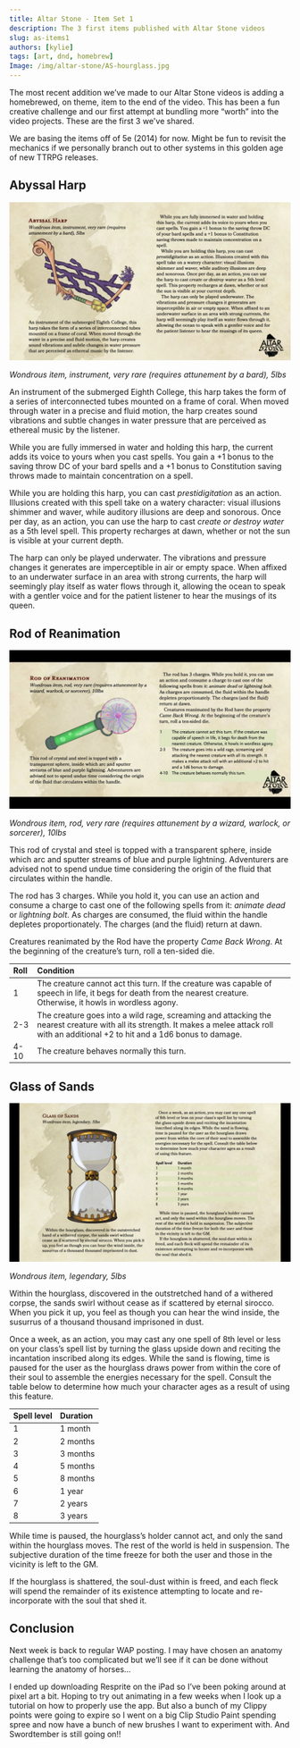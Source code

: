 ```yaml
---
title: Altar Stone - Item Set 1
description: The 3 first items published with Altar Stone videos
slug: as-items1
authors: [kylie]
tags: [art, dnd, homebrew]
Image: /img/altar-stone/AS-hourglass.jpg
---
```


The most recent addition we’ve made to our Altar Stone videos is adding a homebrewed, on theme, item to the end of the video. This has been a fun creative challenge and our first attempt at bundling more “worth” into the video projects. These are the first 3 we've shared.

We are basing the items off of 5e (2014) for now. Might be fun to revisit the mechanics if we personally branch out to other systems in this golden age of new TTRPG releases.

## Abyssal Harp

![](/img/altar-stone/AS-harp.png)

<!--truncate-->

*Wondrous item, instrument, very rare (requires attunement by a bard),*
*5lbs*

An instrument of the submerged Eighth College, this harp takes the form of a series of interconnected tubes mounted on a frame of coral. When moved through water in a precise and fluid motion, the harp creates sound vibrations and subtle changes in water pressure that are perceived as ethereal music by the listener.

While you are fully immersed in water and holding this harp, the current adds its voice to yours when you cast spells. You gain a +1 bonus to the saving throw DC of your bard spells and a +1 bonus to Constitution saving throws made to maintain concentration on a spell.

While you are holding this harp, you can cast *prestidigitation* as an action. Illusions created with this spell take on a watery character: visual illusions shimmer and waver, while auditory illusions are deep and sonorous. Once per day, as an action, you can use the harp to cast *create or destroy water* as a 5th level spell. This property recharges at dawn, whether or not the sun is visible at your current depth.

The harp can only be played underwater. The vibrations and pressure changes it generates are imperceptible in air or empty space. When affixed to an underwater surface in an area with strong currents, the harp will seemingly play itself as water flows through it, allowing the ocean to speak with a gentler voice and for the patient listener to hear the musings of its queen.

## Rod of Reanimation

![](/img/altar-stone/AS-rod.jpg)

*Wondrous item, rod, very rare (requires attunement by a wizard, warlock, or sorcerer),*
*10lbs*

This rod of crystal and steel is topped with a transparent sphere, inside which arc and sputter streams of blue and purple lightning. Adventurers are advised not to spend undue time considering the origin of the fluid that circulates within the handle.

The rod has 3 charges. While you hold it, you can use an action and consume a charge to cast one of the following spells from it: *animate dead* or *lightning bolt*. As charges are consumed, the fluid within the handle depletes proportionately. The charges (and the fluid) return at dawn.

Creatures reanimated by the Rod have the property *Came Back Wrong*. At the beginning of the creature’s turn, roll a ten-sided die.

| Roll | Condition |
|:-------|:-----------------|
| 1      | The creature cannot act this turn. If the creature was capable of speech in life, it begs for death from the nearest creature. Otherwise, it howls in wordless agony.                |
| 2-3    | The creature goes into a wild rage, screaming and attacking the nearest creature with all its strength. It makes a melee attack roll with an additional +2 to hit and a 1d6 bonus to damage.                |
| 4-10  | The creature behaves normally this turn.                |

## Glass of Sands

![](/img/altar-stone/AS-hourglass.png)

*Wondrous item, legendary,*
*5lbs*

Within the hourglass, discovered in the outstretched hand of a withered corpse, the sands swirl without cease as if scattered by eternal sirocco. When you pick it up, you feel as though you can hear the wind inside, the susurrus of a thousand thousand imprisoned in dust.

Once a week, as an action, you may cast any one spell of 8th level or less on your class’s spell list by turning the glass upside down and reciting the incantation inscribed along its edges. While the sand is flowing, time is paused for the user as the hourglass draws power from within the core of their soul to assemble the energies necessary for the spell. Consult the table below to determine how much your character ages as a result of using this feature.

| Spell level | Duration |
|:-------|:-----------------|
| 1 | 1 month   |
| 2 | 2 months |
| 3 | 3 months |
| 4 | 5 months |
| 5 | 8 months |
| 6 | 1 year       |
| 7 | 2 years     |
| 8 | 3 years     |

While time is paused, the hourglass’s holder cannot act, and only the sand within the hourglass moves. The rest of the world is held in suspension. The subjective duration of the time freeze for both the user and those in the vicinity is left to the GM.

If the hourglass is shattered, the soul-dust within is freed, and each fleck will spend the remainder of its existence attempting to locate and re-incorporate with the soul that shed it.

## Conclusion

Next week is back to regular WAP posting. I may have chosen an anatomy challenge that’s too complicated but we’ll see if it can be done without learning the anatomy of horses…

I ended up downloading Resprite on the iPad so I’ve been poking around at pixel art a bit. Hoping to try out animating in a few weeks when I look up a tutorial on how to properly use the app. But also a bunch of my Clippy points were going to expire so I went on a big Clip Studio Paint spending spree and now have a bunch of new brushes I want to experiment with. And Swordtember is still going on!!
